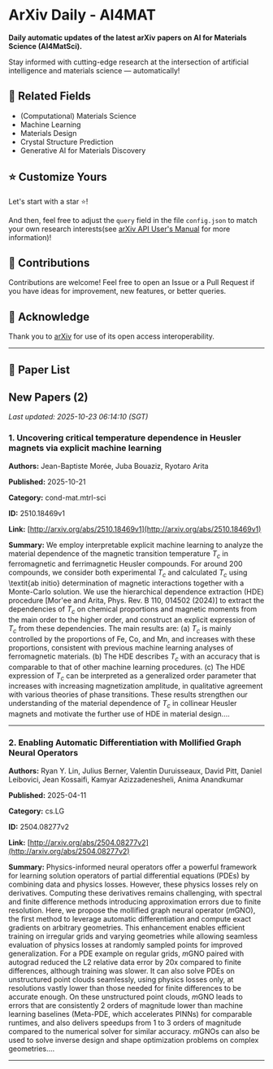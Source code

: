 # ArXiv Daily - AI4MAT

**Daily automatic updates of the latest arXiv papers on AI for Materials Science (AI4MatSci).** 

Stay informed with cutting-edge research at the intersection of artificial intelligence and materials science — automatically!

## :bookmark: Related Fields

- (Computational) Materials Science
- Machine Learning
- Materials Design
- Crystal Structure Prediction
- Generative AI for Materials Discovery

## :star: Customize Yours

Let's start with a star :star:!

And then, feel free to adjust the `query` field in the file `config.json` to match your own research interests(see [arXiv API User's Manual](https://info.arxiv.org/help/api/user-manual.html#51-details-of-query-construction) for more information)!

## :handshake: Contributions

Contributions are welcome!
 Feel free to open an Issue or a Pull Request if you have ideas for improvement, new features, or better queries.

## :blue_heart: ​Acknowledge

Thank you to [arXiv](https://arxiv.org/) for use of its open access interoperability.

---

## :scroll: Paper List


<!-- ARXIV_PAPERS_START -->

## New Papers (2)

*Last updated: 2025-10-23 06:14:10 (SGT)*

### 1. Uncovering critical temperature dependence in Heusler magnets via explicit machine learning

**Authors:** Jean-Baptiste Morée, Juba Bouaziz, Ryotaro Arita

**Published:** 2025-10-21

**Category:** cond-mat.mtrl-sci

**ID:** 2510.18469v1

**Link:** [http://arxiv.org/abs/2510.18469v1](http://arxiv.org/abs/2510.18469v1)

**Summary:** We employ interpretable explicit machine learning to analyze the material
dependence of the magnetic transition temperature $T_c$ in ferromagnetic and
ferrimagnetic Heusler compounds. For around 200 compounds, we consider both
experimental $T_c$ and calculated $T_c$ using \textit{ab initio} determination
of magnetic interactions together with a Monte-Carlo solution. We use the
hierarchical dependence extraction (HDE) procedure [Mor\'ee and Arita, Phys.
Rev. B 110, 014502 (2024)] to extract the dependencies of $T_c$ on chemical
proportions and magnetic moments from the main order to the higher order, and
construct an explicit expression of $T_c$ from these dependencies. The main
results are: (a) $T_c$ is mainly controlled by the proportions of Fe, Co, and
Mn, and increases with these proportions, consistent with previous machine
learning analyses of ferromagnetic materials. (b) The HDE describes $T_c$ with
an accuracy that is comparable to that of other machine learning procedures.
(c) The HDE expression of $T_c$ can be interpreted as a generalized order
parameter that increases with increasing magnetization amplitude, in
qualitative agreement with various theories of phase transitions. These results
strengthen our understanding of the material dependence of $T_c$ in collinear
Heusler magnets and motivate the further use of HDE in material design....

---

### 2. Enabling Automatic Differentiation with Mollified Graph Neural Operators

**Authors:** Ryan Y. Lin, Julius Berner, Valentin Duruisseaux, David Pitt, Daniel Leibovici, Jean Kossaifi, Kamyar Azizzadenesheli, Anima Anandkumar

**Published:** 2025-04-11

**Category:** cs.LG

**ID:** 2504.08277v2

**Link:** [http://arxiv.org/abs/2504.08277v2](http://arxiv.org/abs/2504.08277v2)

**Summary:** Physics-informed neural operators offer a powerful framework for learning
solution operators of partial differential equations (PDEs) by combining data
and physics losses. However, these physics losses rely on derivatives.
Computing these derivatives remains challenging, with spectral and finite
difference methods introducing approximation errors due to finite resolution.
Here, we propose the mollified graph neural operator ($m$GNO), the first method
to leverage automatic differentiation and compute exact gradients on arbitrary
geometries. This enhancement enables efficient training on irregular grids and
varying geometries while allowing seamless evaluation of physics losses at
randomly sampled points for improved generalization. For a PDE example on
regular grids, $m$GNO paired with autograd reduced the L2 relative data error
by 20x compared to finite differences, although training was slower. It can
also solve PDEs on unstructured point clouds seamlessly, using physics losses
only, at resolutions vastly lower than those needed for finite differences to
be accurate enough. On these unstructured point clouds, $m$GNO leads to errors
that are consistently 2 orders of magnitude lower than machine learning
baselines (Meta-PDE, which accelerates PINNs) for comparable runtimes, and also
delivers speedups from 1 to 3 orders of magnitude compared to the numerical
solver for similar accuracy. $m$GNOs can also be used to solve inverse design
and shape optimization problems on complex geometries....

---


<!-- ARXIV_PAPERS_END -->